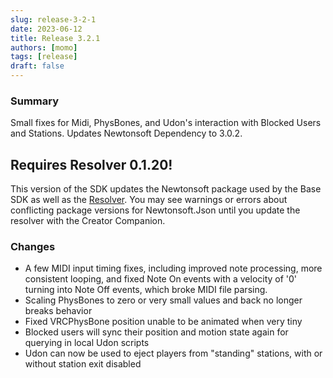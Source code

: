 ```yaml
---
slug: release-3-2-1
date: 2023-06-12
title: Release 3.2.1
authors: [momo]
tags: [release]
draft: false
---
```

### Summary

Small fixes for Midi, PhysBones, and Udon's interaction with Blocked Users and Stations. Updates Newtonsoft Dependency to 3.0.2.

## Requires Resolver 0.1.20!

This version of the SDK updates the Newtonsoft package used by the Base SDK as well as the [Resolver](https://vcc.docs.vrchat.com/vpm/resolver/). You may see warnings or errors about conflicting package versions for Newtonsoft.Json until you update the resolver with the Creator Companion.

<!--truncate-->

### Changes
* A few MIDI input timing fixes, including improved note processing, more consistent looping, and fixed Note On events with a velocity of '0' turning into Note Off events, which broke MIDI file parsing.
* Scaling PhysBones to zero or very small values and back no longer breaks behavior
* Fixed VRCPhysBone position unable to be animated when very tiny
* Blocked users will sync their position and motion state again for querying in local Udon scripts
* Udon can now be used to eject players from "standing" stations, with or without station exit disabled